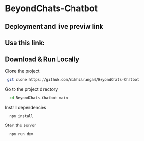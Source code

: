 # BeyondChats-Chatbot

## Deployment and live previw link

## Use this link:

## Download & Run Locally

Clone the project

```bash
 git clone https://github.com/nikhilranga4/BeyondChats-Chatbot
```

Go to the project directory

```bash
  cd BeyondChats-Chatbot-main
```

Install dependencies

```bash
  npm install
```

Start the server

```bash
  npm run dev
```
